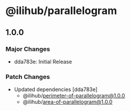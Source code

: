 # @ilihub/parallelogram

## 1.0.0

### Major Changes

- dda783e: Initial Release

### Patch Changes

- Updated dependencies [dda783e]
  - @ilihub/perimeter-of-parallelogram@1.0.0
  - @ilihub/area-of-parallelogram@1.0.0
